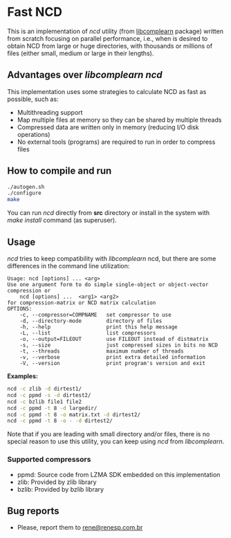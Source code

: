 # Fast NCD
This is an implementation of *ncd* utility (from [libcomplearn](https://github.com/rudi-cilibrasi/libcomplearn)
package) written from scratch focusing on parallel performance, i.e., when is
desired to obtain NCD from large or huge directories, with thousands or millions
of files (either small, medium or large in their lengths).

## Advantages over *libcomplearn ncd*
This implementation uses some strategies to calculate NCD as fast as possible,
such as:
* Multithreading support
* Map multiple files at memory so they can be shared by multiple threads
* Compressed data are written only in memory (reducing I/O disk operations)
* No external tools (programs) are required to run in order to compress files

## How to compile and run

```bash
./autogen.sh
./configure
make
```
You can run *ncd* directly from **src** directory or install in the system with
*make install* command (as superuser).

## Usage
*ncd* tries to keep compatibility with *libcomplearn* ncd, but there are some
differences in the command line utilization:

```
Usage: ncd [options] ... <arg>
Use one argument form to do simple single-object or object-vector
compression or
    ncd [options] ...  <arg1> <arg2>
for compression-matrix or NCD matrix calculation
OPTIONS:
    -c, --compressor=COMPNAME   set compressor to use
    -d, --directory-mode        directory of files
    -h, --help                  print this help message
    -L, --list                  list compressors
    -o, --output=FILEOUT        use FILEOUT instead of distmatrix
    -s, --size                  just compressed sizes in bits no NCD
    -t, --threads               maximum number of threads
    -v, --verbose               print extra detailed information
    -V, --version               print program's version and exit
```

**Examples:**

```bash
ncd -c zlib -d dirtest1/
ncd -c ppmd -s -d dirtest2/
ncd -c bzlib file1 file2
ncd -c ppmd -t 8 -d largedir/
ncd -c ppmd -t 8 -o matrix.txt -d dirtest2/
ncd -c ppmd -t 8 -o - -d dirtest2/
```
Note that if you are leading with small directory and/or files, there is no
special reason to use this utility, you can keep using *ncd* from *libcomplearn*.

### Supported compressors

* ppmd: Source code from LZMA SDK embedded on this implementation
* zlib: Provided by zlib library
* bzlib: Provided by bzlib library


## Bug reports

* Please, report them to [rene@renesp.com.br](mailto:rene@renesp.com.br)
